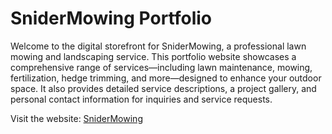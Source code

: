 # SniderMowing Portfolio

Welcome to the digital storefront for SniderMowing, a professional lawn mowing and landscaping service. This portfolio website showcases a comprehensive range of services—including lawn maintenance, mowing, fertilization, hedge trimming, and more—designed to enhance your outdoor space. It also provides detailed service descriptions, a project gallery, and personal contact information for inquiries and service requests.

Visit the website: [SniderMowing](https://snidermowing.com)

